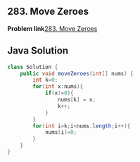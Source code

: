 ## 283. Move Zeroes

**Problem link**[283. Move Zeroes](https://leetcode.com/problems/move-zeroes/description/)

## Java Solution
```java
class Solution {
    public void moveZeroes(int[] nums) {
        int k=0;
        for(int x:nums){
            if(x!=0){
                nums[k] = x;
                k++;
            }
        }
        for(int i=k;i<nums.length;i++){
            nums[i]=0;
        }
    }
}